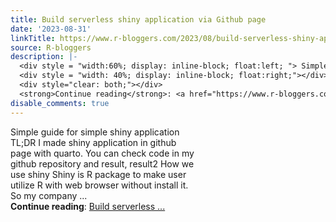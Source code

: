```yaml
---
title: Build serverless shiny application via Github page
date: '2023-08-31'
linkTitle: https://www.r-bloggers.com/2023/08/build-serverless-shiny-application-via-github-page/
source: R-bloggers
description: |-
  <div style = "width:60%; display: inline-block; float:left; "> Simple guide for simple shiny application  TL;DR I made shiny application in github page with quarto. You can check code in my github repository and result, result2 How we use shiny Shiny is R package to make user utilize R with web browser without install it. So my company ...</div>
  <div style = "width: 40%; display: inline-block; float:right;"></div>
  <div style="clear: both;"></div>
  <strong>Continue reading</strong>: <a href="https://www.r-bloggers.com/2023/08/build-serverless-shiny-application-via-github-page/">Build serverless  ...
disable_comments: true
---
```

<div style = "width:60%; display: inline-block; float:left; "> Simple guide for simple shiny application  TL;DR I made shiny application in github page with quarto. You can check code in my github repository and result, result2 How we use shiny Shiny is R package to make user utilize R with web browser without install it. So my company ...</div>
<div style = "width: 40%; display: inline-block; float:right;"></div>
<div style="clear: both;"></div>
<strong>Continue reading</strong>: <a href="https://www.r-bloggers.com/2023/08/build-serverless-shiny-application-via-github-page/">Build serverless  ...